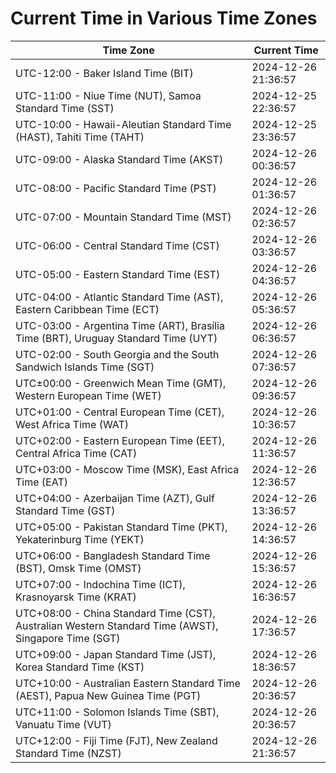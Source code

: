 # Current Time in Various Time Zones

| Time Zone | Current Time |
|-----------|--------------|
| UTC-12:00 - Baker Island Time (BIT) | 2024-12-26 21:36:57 |
| UTC-11:00 - Niue Time (NUT), Samoa Standard Time (SST) | 2024-12-25 22:36:57 |
| UTC-10:00 - Hawaii-Aleutian Standard Time (HAST), Tahiti Time (TAHT) | 2024-12-25 23:36:57 |
| UTC-09:00 - Alaska Standard Time (AKST) | 2024-12-26 00:36:57 |
| UTC-08:00 - Pacific Standard Time (PST) | 2024-12-26 01:36:57 |
| UTC-07:00 - Mountain Standard Time (MST) | 2024-12-26 02:36:57 |
| UTC-06:00 - Central Standard Time (CST) | 2024-12-26 03:36:57 |
| UTC-05:00 - Eastern Standard Time (EST) | 2024-12-26 04:36:57 |
| UTC-04:00 - Atlantic Standard Time (AST), Eastern Caribbean Time (ECT) | 2024-12-26 05:36:57 |
| UTC-03:00 - Argentina Time (ART), Brasília Time (BRT), Uruguay Standard Time (UYT) | 2024-12-26 06:36:57 |
| UTC-02:00 - South Georgia and the South Sandwich Islands Time (SGT) | 2024-12-26 07:36:57 |
| UTC±00:00 - Greenwich Mean Time (GMT), Western European Time (WET) | 2024-12-26 09:36:57 |
| UTC+01:00 - Central European Time (CET), West Africa Time (WAT) | 2024-12-26 10:36:57 |
| UTC+02:00 - Eastern European Time (EET), Central Africa Time (CAT) | 2024-12-26 11:36:57 |
| UTC+03:00 - Moscow Time (MSK), East Africa Time (EAT) | 2024-12-26 12:36:57 |
| UTC+04:00 - Azerbaijan Time (AZT), Gulf Standard Time (GST) | 2024-12-26 13:36:57 |
| UTC+05:00 - Pakistan Standard Time (PKT), Yekaterinburg Time (YEKT) | 2024-12-26 14:36:57 |
| UTC+06:00 - Bangladesh Standard Time (BST), Omsk Time (OMST) | 2024-12-26 15:36:57 |
| UTC+07:00 - Indochina Time (ICT), Krasnoyarsk Time (KRAT) | 2024-12-26 16:36:57 |
| UTC+08:00 - China Standard Time (CST), Australian Western Standard Time (AWST), Singapore Time (SGT) | 2024-12-26 17:36:57 |
| UTC+09:00 - Japan Standard Time (JST), Korea Standard Time (KST) | 2024-12-26 18:36:57 |
| UTC+10:00 - Australian Eastern Standard Time (AEST), Papua New Guinea Time (PGT) | 2024-12-26 20:36:57 |
| UTC+11:00 - Solomon Islands Time (SBT), Vanuatu Time (VUT) | 2024-12-26 20:36:57 |
| UTC+12:00 - Fiji Time (FJT), New Zealand Standard Time (NZST) | 2024-12-26 21:36:57 |
